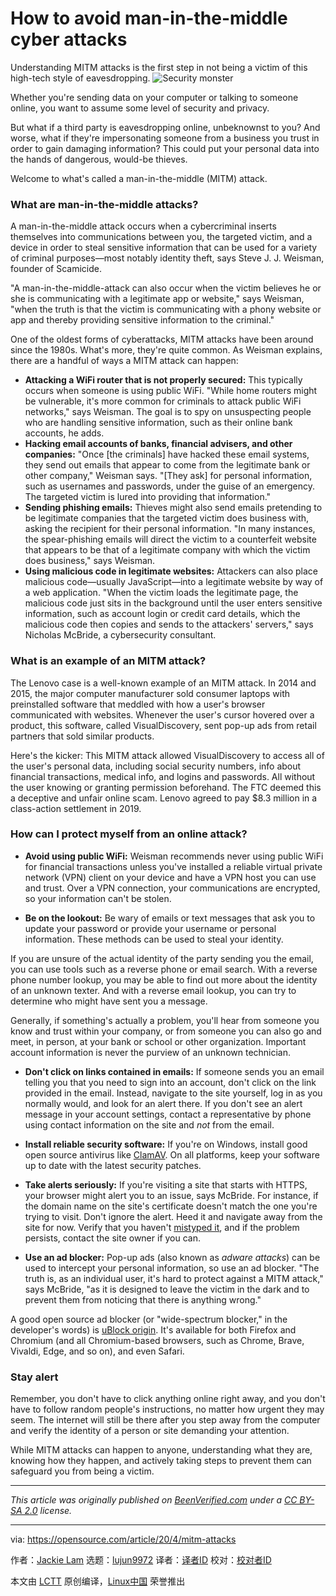 [#]: collector: (lujun9972)
[#]: translator: ( )
[#]: reviewer: ( )
[#]: publisher: ( )
[#]: url: ( )
[#]: subject: (How to avoid man-in-the-middle cyber attacks)
[#]: via: (https://opensource.com/article/20/4/mitm-attacks)
[#]: author: (Jackie Lam https://opensource.com/users/beenverified)

How to avoid man-in-the-middle cyber attacks
======
Understanding MITM attacks is the first step in not being a victim of
this high-tech style of eavesdropping.
![Security monster][1]

Whether you're sending data on your computer or talking to someone online, you want to assume some level of security and privacy.

But what if a third party is eavesdropping online, unbeknownst to you? And worse, what if they're impersonating someone from a business you trust in order to gain damaging information? This could put your personal data into the hands of dangerous, would-be thieves.

Welcome to what's called a man-in-the-middle (MITM) attack.

### What are man-in-the-middle attacks?

A man-in-the-middle attack occurs when a cybercriminal inserts themselves into communications between you, the targeted victim, and a device in order to steal sensitive information that can be used for a variety of criminal purposes—most notably identity theft, says Steve J. J. Weisman, founder of Scamicide.

"A man-in-the-middle-attack can also occur when the victim believes he or she is communicating with a legitimate app or website," says Weisman, "when the truth is that the victim is communicating with a phony website or app and thereby providing sensitive information to the criminal."

One of the oldest forms of cyberattacks, MITM attacks have been around since the 1980s. What's more, they're quite common. As Weisman explains, there are a handful of ways a MITM attack can happen:

  * **Attacking a WiFi router that is not properly secured:** This typically occurs when someone is using public WiFi. "While home routers might be vulnerable, it's more common for criminals to attack public WiFi networks," says Weisman. The goal is to spy on unsuspecting people who are handling sensitive information, such as their online bank accounts, he adds.
  * **Hacking email accounts of banks, financial advisers, and other companies:** "Once [the criminals] have hacked these email systems, they send out emails that appear to come from the legitimate bank or other company," Weisman says. "[They ask] for personal information, such as usernames and passwords, under the guise of an emergency. The targeted victim is lured into providing that information."
  * **Sending phishing emails:** Thieves might also send emails pretending to be legitimate companies that the targeted victim does business with, asking the recipient for their personal information. "In many instances, the spear-phishing emails will direct the victim to a counterfeit website that appears to be that of a legitimate company with which the victim does business," says Weisman.
  * **Using malicious code in legitimate websites:** Attackers can also place malicious code—usually JavaScript—into a legitimate website by way of a web application. "When the victim loads the legitimate page, the malicious code just sits in the background until the user enters sensitive information, such as account login or credit card details, which the malicious code then copies and sends to the attackers' servers," says Nicholas McBride, a cybersecurity consultant.



### What is an example of an MITM attack?

The Lenovo case is a well-known example of an MITM attack. In 2014 and 2015, the major computer manufacturer sold consumer laptops with preinstalled software that meddled with how a user's browser communicated with websites. Whenever the user's cursor hovered over a product, this software, called VisualDiscovery, sent pop-up ads from retail partners that sold similar products.

Here's the kicker: This MITM attack allowed VisualDiscovery to access all of the user's personal data, including social security numbers, info about financial transactions, medical info, and logins and passwords. All without the user knowing or granting permission beforehand. The FTC deemed this a deceptive and unfair online scam. Lenovo agreed to pay $8.3 million in a class-action settlement in 2019.

### How can I protect myself from an online attack?

  * **Avoid using public WiFi:** Weisman recommends never using public WiFi for financial transactions unless you've installed a reliable virtual private network (VPN) client on your device and have a VPN host you can use and trust. Over a VPN connection, your communications are encrypted, so your information can't be stolen.

  * **Be on the lookout:** Be wary of emails or text messages that ask you to update your password or provide your username or personal information. These methods can be used to steal your identity.

If you are unsure of the actual identity of the party sending you the email, you can use tools such as a reverse phone or email search. With a reverse phone number lookup, you may be able to find out more about the identity of an unknown texter. And with a reverse email lookup, you can try to determine who might have sent you a message.

Generally, if something's actually a problem, you'll hear from someone you know and trust within your company, or from someone you can also go and meet, in person, at your bank or school or other organization. Important account information is never the purview of an unknown technician.

  * **Don't click on links contained in emails:** If someone sends you an email telling you that you need to sign into an account, don't click on the link provided in the email. Instead, navigate to the site yourself, log in as you normally would, and look for an alert there. If you don't see an alert message in your account settings, contact a representative by phone using contact information on the site and _not_ from the email.

  * **Install reliable security software:** If you're on Windows, install good open source antivirus like [ClamAV][2]. On all platforms, keep your software up to date with the latest security patches.

  * **Take alerts seriously:** If you're visiting a site that starts with HTTPS, your browser might alert you to an issue, says McBride. For instance, if the domain name on the site's certificate doesn't match the one you're trying to visit. Don't ignore the alert. Heed it and navigate away from the site for now. Verify that you haven't [mistyped it][3], and if the problem persists, contact the site owner if you can.

  * **Use an ad blocker:** Pop-up ads (also known as _adware attacks_) can be used to intercept your personal information, so use an ad blocker. "The truth is, as an individual user, it's hard to protect against a MITM attack," says McBride, "as it is designed to leave the victim in the dark and to prevent them from noticing that there is anything wrong."

A good open source ad blocker (or "wide-spectrum blocker," in the developer's words) is [uBlock origin][4]. It's available for both Firefox and Chromium (and all Chromium-based browsers, such as Chrome, Brave, Vivaldi, Edge, and so on), and even Safari.




### Stay alert

Remember, you don't have to click anything online right away, and you don't have to follow random people's instructions, no matter how urgent they may seem. The internet will still be there after you step away from the computer and verify the identity of a person or site demanding your attention.

While MITM attacks can happen to anyone, understanding what they are, knowing how they happen, and actively taking steps to prevent them can safeguard you from being a victim.

* * *

_This article was originally published on [BeenVerified.com][5] under a [CC BY-SA 2.0][6] license._

--------------------------------------------------------------------------------

via: https://opensource.com/article/20/4/mitm-attacks

作者：[Jackie Lam][a]
选题：[lujun9972][b]
译者：[译者ID](https://github.com/译者ID)
校对：[校对者ID](https://github.com/校对者ID)

本文由 [LCTT](https://github.com/LCTT/TranslateProject) 原创编译，[Linux中国](https://linux.cn/) 荣誉推出

[a]: https://opensource.com/users/beenverified
[b]: https://github.com/lujun9972
[1]: https://opensource.com/sites/default/files/styles/image-full-size/public/lead-images/security_password_chaos_engineer_monster.png?itok=J31aRccu (Security monster)
[2]: https://www.clamav.net
[3]: https://opensource.com/article/20/1/stop-typosquatting-attacks
[4]: https://github.com/gorhill/uBlock
[5]: https://www.beenverified.com/crime/what-is-a-man-in-the-middle-attack/
[6]: https://creativecommons.org/licenses/by-sa/2.0/
